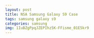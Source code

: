 ```yaml
---
layout: post
title: NSA Samsung Galaxy S9 Case
tags: samsung galaxy s9
categories: samsung
img: 1IuBZgPpqJZEPIhz5K-FFisme_01E5kr9
---
```

